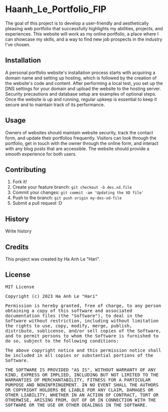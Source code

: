 # Haanh_Le_Portfolio_FIP
The goal of this project is to develop a user-friendly and aesthetically pleasing web portfolio that successfully highlights my abilities, projects, and experiences. This website will work as my online portfolio, a place where I can showcase my skills, and a way to find new job prospects in the industry I've chosen.

## Installation
A personal portfolio website's installation process starts with acquiring a domain name and setting up hosting, which is followed by the creation of the website's code and content. After performing a local test, you set up the DNS settings for your domain and upload the website to the hosting server. Security precautions and database setup are examples of optional steps. Once the website is up and running, regular upkeep is essential to keep it secure and to maintain track of its performance.

## Usage
Owners of websites should maintain website security, track the contact form, and update their portfolios frequently. Visitors can look through the portfolio, get in touch with the owner through the online form, and interact with any blog posts that are accessible. The website should provide a smooth experience for both users.

## Contributing
1. Fork it!
2. Create your feature branch: `git checkout -b des.xd.file`
3. Commit your changes: `git commit -am 'Updating the XD file'`
4. Push to the branch: `git push origin my-des-xd-file`
5. Submit a pull request :D
## History
Write history
## Credits
This project was created by Ha Anh Le "Hari".
## License
<samp>MIT License<samp>

<samp>Copyright (c) 2023 Ha Anh Le "Hari"<samp>

<samp>Permission is hereby granted, free of charge, to any person obtaining a copy
of this software and associated documentation files (the "Software"), to deal
in the Software without restriction, including without limitation the rights
to use, copy, modify, merge, publish, distribute, sublicense, and/or sell
copies of the Software, and to permit persons to whom the Software is
furnished to do so, subject to the following conditions:<samp>

<samp>The above copyright notice and this permission notice shall be included in all
copies or substantial portions of the Software.<samp>

<samp>THE SOFTWARE IS PROVIDED "AS IS", WITHOUT WARRANTY OF ANY KIND, EXPRESS OR
IMPLIED, INCLUDING BUT NOT LIMITED TO THE WARRANTIES OF MERCHANTABILITY,
FITNESS FOR A PARTICULAR PURPOSE AND NONINFRINGEMENT. IN NO EVENT SHALL THE
AUTHORS OR COPYRIGHT HOLDERS BE LIABLE FOR ANY CLAIM, DAMAGES OR OTHER
LIABILITY, WHETHER IN AN ACTION OF CONTRACT, TORT OR OTHERWISE, ARISING FROM,
OUT OF OR IN CONNECTION WITH THE SOFTWARE OR THE USE OR OTHER DEALINGS IN THE
SOFTWARE.</samp>
